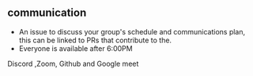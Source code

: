 ## communication

- An issue to discuss your group's schedule and communications plan, this can be
  linked to PRs that contribute to the.
- Everyone is available after 6:00PM

Discord ,Zoom, Github and Google meet
